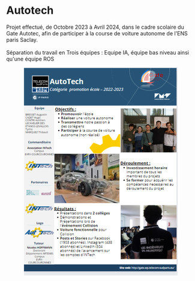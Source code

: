 # Autotech
Projet effectué, de Octobre 2023 à Avril 2024, dans le cadre scolaire du Gate Autotec, afin de participer à la course de voiture autonome de l'ENS paris Saclay. <br><br>
Séparation du travail en Trois équipes : Equipe IA, équipe bas niveau ainsi qu'une équipe ROS

<p align="center" >
<code><img src="autotech.png" style= ''></code>
</p>
